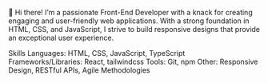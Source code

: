 
👋 Hi there! I’m a passionate Front-End Developer with a knack for creating engaging and user-friendly web applications. With a strong foundation in HTML, CSS, and JavaScript, I strive to build responsive designs that provide an exceptional user experience.

Skills
Languages: HTML, CSS, JavaScript, TypeScript
Frameworks/Libraries: React, tailwindcss
Tools: Git, npm
Other: Responsive Design, RESTful APIs, Agile Methodologies
